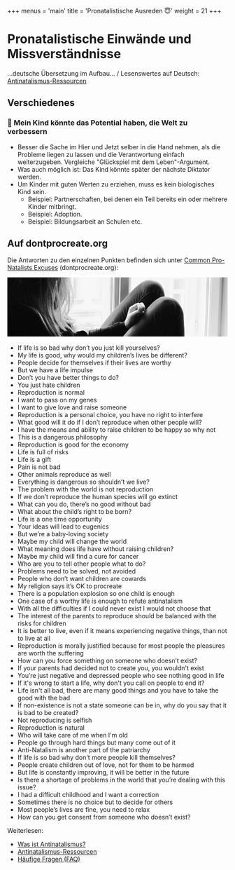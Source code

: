 +++
menus = 'main'
title = 'Pronatalistische Ausreden 😇'
weight = 21
+++

# Pronatalistische Einwände und Missverständnisse

...deutsche Übersetzung im Aufbau... / Lesenswertes auf Deutsch: [Antinatalismus-Ressourcen](../antinatalismus-ressourcen)

## Verschiedenes

### 🔹 Mein Kind könnte das Potential haben, die Welt zu verbessern

* Besser die Sache im Hier und Jetzt selber in die Hand nehmen,
    als die Probleme liegen zu lassen und die Verantwortung einfach weiterzugeben.
    Vergleiche "Glückspiel mit dem Leben"-Argument.
* Was auch möglich ist: Das Kind könnte später der nächste Diktator werden.
* Um Kinder mit guten Werten zu erziehen, muss es kein biologisches Kind sein.
    * Beispiel: Partnerschaften, bei denen ein Teil bereits ein oder mehrere Kinder mitbringt.
    * Beispiel: Adoption.
    * Beispiel: Bildungsarbeit an Schulen etc.


## Auf dontprocreate.org
Die Antworten zu den einzelnen Punkten befinden sich unter
[Common Pro-Natalists Excuses](https://dontprocreate.org/common-pro-natalists-excuses/) (dontprocreate.org):

![](images/desperate_sad_depressed_cry_hopeless_loss_concern_teenager-1274362-crop2.jpg)

* If life is so bad why don’t you just kill yourselves?
* My life is good, why would my children’s lives be different?
* People decide for themselves if their lives are worthy
* But we have a life impulse
* Don’t you have better things to do?
* You just hate children
* Reproduction is normal
* I want to pass on my genes
* I want to give love and raise someone
* Reproduction is a personal choice, you have no right to interfere
* What good will it do if I don’t reproduce when other people will?
* I have the means and ability to raise children to be happy so why not
* This is a dangerous philosophy
* Reproduction is good for the economy
* Life is full of risks
* Life is a gift
* Pain is not bad
* Other animals reproduce as well
* Everything is dangerous so shouldn’t we live?
* The problem with the world is not reproduction
* If we don’t reproduce the human species will go extinct
* What can you do, there’s no good without bad
* What about the child’s right to be born?
* Life is a one time opportunity
* Your ideas will lead to eugenics
* But we’re a baby-loving society
* Maybe my child will change the world
* What meaning does life have without raising children?
* Maybe my child will find a cure for cancer
* Who are you to tell other people what to do?
* Problems need to be solved, not avoided
* People who don’t want children are cowards
* My religion says it’s OK to procreate
* There is a population explosion so one child is enough
* One case of a worthy life is enough to refute antinatalism
* With all the difficulties if I could never exist I would not choose that
* The interest of the parents to reproduce should be balanced with the risks for children
* It is better to live, even if it means experiencing negative things, than not to live at all
* Reproduction is morally justified because for most people the pleasures are worth the suffering
* How can you force something on someone who doesn’t exist?
* If your parents had decided not to create you, you wouldn't exist
* You’re just negative and depressed people who see nothing good in life
* If it's wrong to start a life, why don't you call on people to end it?
* Life isn't all bad, there are many good things and you have to take the good with the bad
* If non-existence is not a state someone can be in, why do you say that it is bad to be created?
* Not reproducing is selfish
* Reproduction is natural
* Who will take care of me when I'm old
* People go through hard things but many come out of it
* Anti-Natalism is another part of the patriarchy
* If life is so bad why don't more people kill themselves?
* People create children out of love, not for them to be harmed
* But life is constantly improving, it will be better in the future
* Is there a shortage of problems in the world that you’re dealing with this issue?
* I had a difficult childhood and I want a correction
* Sometimes there is no choice but to decide for others
* Most people’s lives are fine, you need to relax
* How can you get consent from someone who doesn’t exist?

Weiterlesen:

* [Was ist Antinatalismus?](../antinatalismus-definition)
* [Antinatalismus-Ressourcen](../antinatalismus-ressourcen)
* [Häufige Fragen (FAQ)](../faq)
